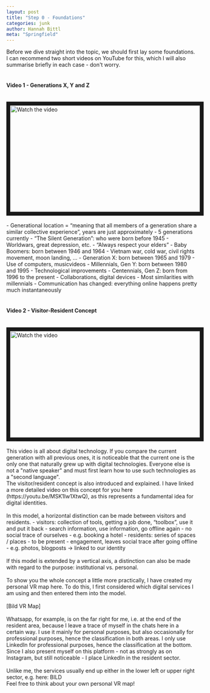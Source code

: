 ```yaml
---
layout: post
title: "Step 0 - Foundations"
categories: junk
author: Hannah Bittl
meta: "Springfield"
---
```


Before we dive straight into the topic, we should first lay some foundations. I can recommend two short videos on YouTube for this, which I will also summarise briefly in each case - don't worry.
<br><br>

#### Video 1 - Generations X, Y and Z
<br>
<a href="http://www.youtube.com/watch?feature=player_embedded&v=TtIojDWOsgg" target="_blank">
 <img src="http://img.youtube.com/vi/TtIojDWOsgg/mqdefault.jpg" alt="Watch the video" width="500" height="280" border="10" />
</a>
<br>
<br>
-	Generational location = “meaning that all members of a generation share a similar collective experience”, years are just approximately
-	5 generations currently
  - “The Silent Generation”: who were born before 1945
    - Worldwars, great depression, etc.
    - “Always respect your elders” 
  - Baby Boomers: born between 1946 and 1964
    - Vietnam war, cold war, civil rights movement, moon landing, …
  - Generation X: born between 1965 and 1979
    - Use of computers, musicvideos
  - Millennials, Gen Y: born between 1980 and 1995
    - Technological improvements
  - Centennials, Gen Z: born from 1996 to the present
    - Collaborations, digital devices
    - Most similarities with millennials
-	Communication has changed: everything online happens pretty much instantaneously
<br><br>

#### Video 2 - Visitor-Resident Concept
<br>
<a href="http://www.youtube.com/watch?feature=player_embedded&v=sPOG3iThmRI" target="_blank">
 <img src="http://img.youtube.com/vi/sPOG3iThmRI/mqdefault.jpg" alt="Watch the video" width="500" height="280" border="10" />
</a>
<br><br>
This video is all about digital technology. If you compare the current generation with all previous ones, it is noticeable that the current one is the only one that naturally grew up with digital technologies. Everyone else is not a "native speaker" and must first learn how to use such technologies as a "second language". <br>
The visitor/resident concept is also introduced and explained. I have linked a more detailed video on this concept for you here (https://youtu.be/MSK1Iw1XtwQ), as this represents a fundamental idea for digital identities.<br><br>
In this model, a horizontal distinction can be made between visitors and residents.
-	visitors: collection of tools, getting a job done, “toolbox”, use it and put it back
  - search information, use information, go offline again
  - no social trace of ourselves
  - e.g. booking a hotel 
-	residents: series of spaces / places
  - to be present
  - engagement, leaves social trace after going offline
  - e.g. photos, blogposts -> linked to our identity
<br><br>
If this model is extended by a vertical axis, a distinction can also be made with regard to the purpose: institutional vs. personal. <br><br>
To show you the whole concept a little more practically, I have created my personal VR map here. To do this, I first considered which digital services I am using and then entered them into the model.
<br><br>
[Bild VR Map] 
<br><br>
Whatsapp, for example, is on the far right for me, i.e. at the end of the resident area, because I leave a trace of myself in the chats here in a certain way. I use it mainly for personal purposes, but also occasionally for professional purposes, hence the classification in both areas. I only use LinkedIn for professional purposes, hence the classification at the bottom. Since I also present myself on this platform - not as strongly as on Instagram, but still noticeable - I place LinkedIn in the resident sector. <br><br>
Unlike me, the services usually end up either in the lower left or upper right sector, e.g. here: BILD <br>
Feel free to think about your own personal VR map!

